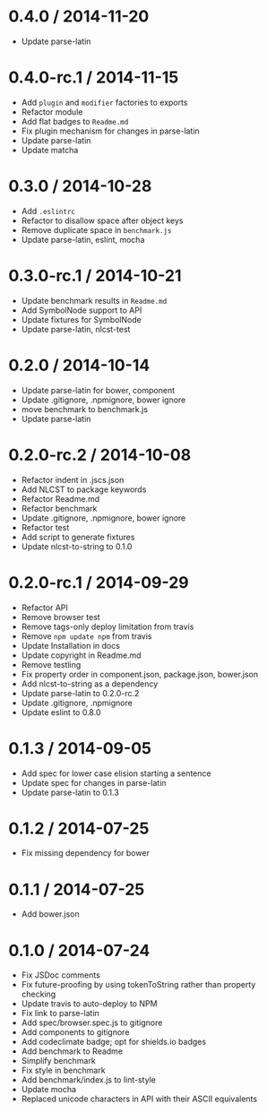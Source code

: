 
0.4.0 / 2014-11-20
==================

 * Update parse-latin

0.4.0-rc.1 / 2014-11-15
==================

 * Add `plugin` and `modifier` factories to exports
 * Refactor module
 * Add flat badges to `Readme.md`
 * Fix plugin mechanism for changes in parse-latin
 * Update parse-latin
 * Update matcha

0.3.0 / 2014-10-28
==================

 * Add `.eslintrc`
 * Refactor to disallow space after object keys
 * Remove duplicate space in `benchmark.js`
 * Update parse-latin, eslint, mocha

0.3.0-rc.1 / 2014-10-21
==================

 * Update benchmark results in `Readme.md`
 * Add SymbolNode support to API
 * Update fixtures for SymbolNode
 * Update parse-latin, nlcst-test

0.2.0 / 2014-10-14
==================

 * Update parse-latin for bower, component
 * Update .gitignore, .npmignore, bower ignore
 * move benchmark to benchmark.js
 * Update parse-latin

0.2.0-rc.2 / 2014-10-08
==================

 * Refactor indent in .jscs.json
 * Add NLCST to package keywords
 * Refactor Readme.md
 * Refactor benchmark
 * Update .gitignore, .npmignore, bower ignore
 * Refactor test
 * Add script to generate fixtures
 * Update nlcst-to-string to 0.1.0

0.2.0-rc.1 / 2014-09-29
==================

 * Refactor API
 * Remove browser test
 * Remove tags-only deploy limitation from travis
 * Remove `npm update npm` from travis
 * Update Installation in docs
 * Update copyright in Readme.md
 * Remove testling
 * Fix property order in component.json, package.json, bower.json
 * Add nlcst-to-string as a dependency
 * Update parse-latin to 0.2.0-rc.2
 * Update .gitignore, .npmignore
 * Update eslint to 0.8.0

0.1.3 / 2014-09-05
==================

 * Add spec for lower case elision starting a sentence
 * Update spec for changes in parse-latin
 * Update parse-latin to 0.1.3

0.1.2 / 2014-07-25
==================

 * Fix missing dependency for bower

0.1.1 / 2014-07-25
==================

 * Add bower.json

0.1.0 / 2014-07-24
==================

 * Fix JSDoc comments
 * Fix future-proofing by using tokenToString rather than property checking
 * Update travis to auto-deploy to NPM
 * Fix link to parse-latin
 * Add spec/browser.spec.js to gitignore
 * Add components to gitignore
 * Add codeclimate badge; opt for shields.io badges
 * Add benchmark to Readme
 * Simplify benchmark
 * Fix style in benchmark
 * Add benchmark/index.js to lint-style
 * Update mocha
 * Replaced unicode characters in API with their ASCII equivalents
